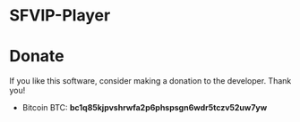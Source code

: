 # SFVIP-Player

# Donate
If you like this software, consider making a donation to the developer. Thank you!
- Bitcoin BTC: **bc1q85kjpvshrwfa2p6phspsgn6wdr5tczv52uw7yw**
